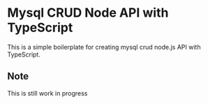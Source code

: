 # Mysql CRUD Node API with TypeScript 

This is a simple boilerplate for creating mysql crud node.js API with TypeScript.

## Note

This is still work in progress
